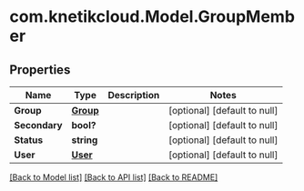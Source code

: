 # com.knetikcloud.Model.GroupMember
## Properties

Name | Type | Description | Notes
------------ | ------------- | ------------- | -------------
**Group** | [**Group**](Group.md) |  | [optional] [default to null]
**Secondary** | **bool?** |  | [optional] [default to null]
**Status** | **string** |  | [optional] [default to null]
**User** | [**User**](User.md) |  | [optional] [default to null]

[[Back to Model list]](../README.md#documentation-for-models) [[Back to API list]](../README.md#documentation-for-api-endpoints) [[Back to README]](../README.md)

